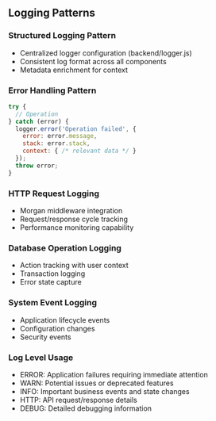 ## Logging Patterns

### Structured Logging Pattern

- Centralized logger configuration (backend/logger.js)
- Consistent log format across all components
- Metadata enrichment for context

### Error Handling Pattern

```javascript
try {
  // Operation
} catch (error) {
  logger.error('Operation failed', {
    error: error.message,
    stack: error.stack,
    context: { /* relevant data */ }
  });
  throw error;
}
```

### HTTP Request Logging

- Morgan middleware integration
- Request/response cycle tracking
- Performance monitoring capability

### Database Operation Logging

- Action tracking with user context
- Transaction logging
- Error state capture

### System Event Logging

- Application lifecycle events
- Configuration changes
- Security events

### Log Level Usage

- ERROR: Application failures requiring immediate attention
- WARN: Potential issues or deprecated features
- INFO: Important business events and state changes
- HTTP: API request/response details
- DEBUG: Detailed debugging information
